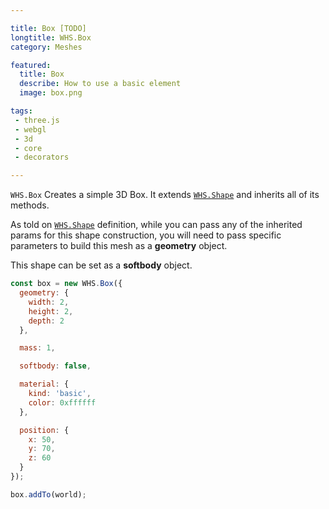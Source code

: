 ```yaml
---

title: Box [TODO]
longtitle: WHS.Box
category: Meshes

featured:
  title: Box
  describe: How to use a basic element
  image: box.png

tags:
 - three.js
 - webgl
 - 3d
 - core
 - decorators

---
```


`WHS.Box` Creates a simple 3D Box. It extends <a href="#shape">`WHS.Shape`</a> and inherits all of its methods.

As told on <a href="#shape">`WHS.Shape`</a> definition, while you can pass any of the inherited params for this shape construction, you will need to
pass specific parameters to build this mesh as a __geometry__ object.

This shape can be set as a **softbody** object.

```javascript
const box = new WHS.Box({
  geometry: {
    width: 2,
    height: 2,
    depth: 2
  },

  mass: 1,

  softbody: false,

  material: {
    kind: 'basic',
    color: 0xffffff
  },

  position: {
    x: 50,
    y: 70,
    z: 60
  }
});

box.addTo(world);
```
